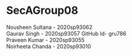 # SecAGroup08

Nousheen Sultana - 2020sp93062\
Gaurav Singh - 2020sp93057 GitHub Id- gru786\
Praveen Kumar - 2020sp93055\
Noirheeta Chanda - 2020sp93010
